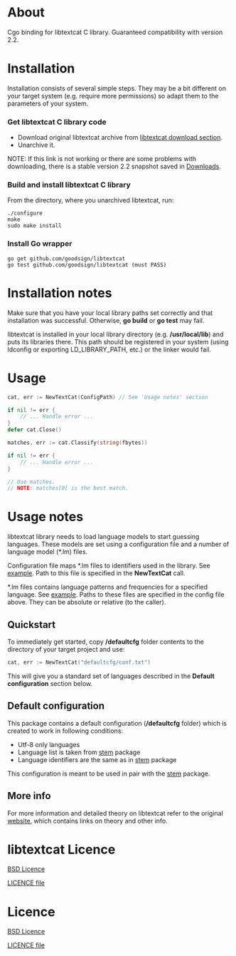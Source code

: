 About
==========

Cgo binding for libtextcat C library. Guaranteed compatibility with version 2.2.

Installation
==========

Installation consists of several simple steps. They may be a bit different on your target system (e.g. require more permissions) so adapt them to the parameters of your system.

### Get libtextcat C library code

* Download original libtextcat archive from [libtextcat download section](http://software.wise-guys.nl/libtextcat/). 
* Unarchive it.

NOTE: If this link is not working or there are some problems with downloading, there is a stable version 2.2 snapshot saved in [Downloads](https://github.com/downloads/goodsign/libtextcat/libtextcat-2.2.tar.gz).

### Build and install libtextcat C library

From the directory, where you unarchived libtextcat, run:

```
./configure
make
sudo make install
```

### Install Go wrapper

```
go get github.com/goodsign/libtextcat
go test github.com/goodsign/libtextcat (must PASS)
```

Installation notes
==========

Make sure that you have your local library paths set correctly and that installation was successful. Otherwise, **go build** or **go test** may fail.

libtextcat is installed in your local library directory (e.g. **/usr/local/lib**) and puts its libraries there. This path should be registered in your system (using ldconfig or exporting LD_LIBRARY_PATH, etc.) or the linker would fail.

Usage
==========

```go
cat, err := NewTextCat(ConfigPath) // See 'Usage notes' section

if nil != err {
    // ... Handle error ...
}
defer cat.Close()

matches, err := cat.Classify(string(fbytes))

if nil != err {
    // ... Handle error ...
}

// Use matches. 
// NOTE: matches[0] is the best match.

```

Usage notes
==========

libtextcat library needs to load language models to start guessing languages. These models are set using a configuration file and a number of language model (*.lm) files.

Configuration file maps *.lm files to identifiers used in the library. See [example](https://github.com/goodsign/libtextcat/blob/master/defaultcfg/conf.txt). Path to this file is specified in the **NewTextCat** call.

*.lm files contains language patterns and frequencies for a specified language. See [example](https://github.com/goodsign/libtextcat/blob/master/defaultcfg/english.lm). Paths to these files are specified in the config file above. They can be absolute or relative (to the caller).

Quickstart
----------

To immediately get started, copy **/defaultcfg** folder contents to the directory of your target project and use:

```go
cat, err := NewTextCat("defaultcfg/conf.txt")
```

This will give you a standard set of languages described in the **Default configuration** section below.

Default configuration
----------

This package contains a default configuration (**/defaultcfg** folder) which is created to work in following conditions:

* Utf-8 only languages
* Language list is taken from [stem](github.com/goodsign/stem) package
* Language identifiers are the same as in [stem](github.com/goodsign/stem) package

This configuration is meant to be used in pair with the [stem](github.com/goodsign/stem) package.

More info
----------

For more information and detailed theory on libtextcat refer to the original [website](http://software.wise-guys.nl/libtextcat/), which contains links on theory and other info.

libtextcat Licence
==========

[BSD Licence](http://opensource.org/licenses/bsd-license.php)

[LICENCE file](https://github.com/goodsign/libtextcat/blob/master/LICENCE_libtextcat)

Licence
==========

[BSD Licence](http://opensource.org/licenses/bsd-license.php)

[LICENCE file](https://github.com/goodsign/libtextcat/blob/master/LICENCE)